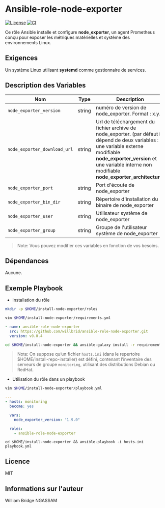 # Ansible-role-node-exporter

[![License](https://img.shields.io/badge/license-MIT-blue.svg)](https://github.com/willbrid/ansible-role-node-exporter/blob/main/LICENSE) [![CI](https://github.com/willbrid/ansible-role-node-exporter/actions/workflows/ci.yml/badge.svg)](https://github.com/willbrid/ansible-role-node-exporter/actions/workflows/ci.yml)

Ce rôle Ansible installe et configure **node_exporter**, un agent Prometheus conçu pour exposer les métriques matérielles et système des environnements Linux.

## Exigences

Un système Linux utilisant **systemd** comme gestionnaire de services.

Description des Variables
--------------

|Nom|Type|Description|Valeur par défaut|
|---|----|-----------|-----------------|
`node_exporter_version`|string|numéro de version de node_exporter. Format : x.y.z|`"1.9.0"`
`node_exporter_download_url`|string|Url de téléchargement du fichier archive de node_exporter. (par défaut il dépend de deux variables : une variable externe modifiable **node_exporter_version** et une variable interne non modifiable **node_exporter_architecture**)|`"https://github.com/prometheus/node_exporter/releases/download/v{{ node_exporter_version }}/node_exporter-{{ node_exporter_version }}.linux-{{ node_exporter_architecture }}.tar.gz"`
`node_exporter_port`|string|Port d'écoute de node_exporter|`"9100"`
`node_exporter_bin_dir`|string|Répertoire d'installation du binaire de node_exporter|`"/usr/local/bin"`
`node_exporter_user`|string|Utilisateur système de node_exporter|`"node_exporter"`
`node_exporter_group`|string|Groupe de l'utilisateur système de node_exporter|`"node_exporter"`

> Note: Vous pouvez modifier ces variables en fonction de vos besoins.

## Dépendances

Aucune.

## Exemple Playbook

- Installation du rôle

```bash
mkdir -p $HOME/install-node-exporter/roles
```

```bash
vim $HOME/install-node-exporter/requirements.yml
```

```yaml
- name: ansible-role-node-exporter
  src: https://github.com/willbrid/ansible-role-node-exporter.git
  version: v0.0.4
```

```bash
cd $HOME/install-node-exporter && ansible-galaxy install -r requirements.yml --roles-path roles
```

> Note: On suppose qu’un fichier `hosts.ini` (dans le repertoire $HOME/install-repo-installer) est défini, contenant l’inventaire des serveurs de groupe `monitoring`, utilisant des distributions Debian ou RedHat.

- Utilisation du rôle dans un playbook

```bash
vim $HOME/install-node-exporter/playbook.yml
```

```yaml
---
- hosts: monitoring
  become: yes

  vars:
    node_exporter_version: "1.9.0"

  roles:
    - ansible-role-node-exporter
```

```
cd $HOME/install-node-exporter && ansible-playbook -i hosts.ini playbook.yml
```

## Licence

MIT

## Informations sur l'auteur

William Bridge NGASSAM
